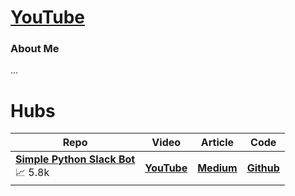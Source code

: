 # [**YouTube**](https://www.youtube.com/@olivercarmont3792)

### About Me

...

# Hubs

| Repo                                             | Video  | Article | Code | 
| --------------------------------------------------- | ---------- | ----------- | ----------- |
| [**Simple Python Slack Bot**](https://www.youtube.com/watch?v=DyzNPAuGtcU&t=26s&ab_channel=OliverCarmont) <br /> 📈⁠ ⁠5.8k | [**YouTube**]()    | [**Medium**]()  | [**Github**]()         |
